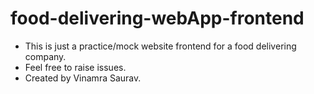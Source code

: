 # food-delivering-webApp-frontend

- This is just a practice/mock website frontend for a food delivering company.
- Feel free to raise issues.
- Created by Vinamra Saurav.
